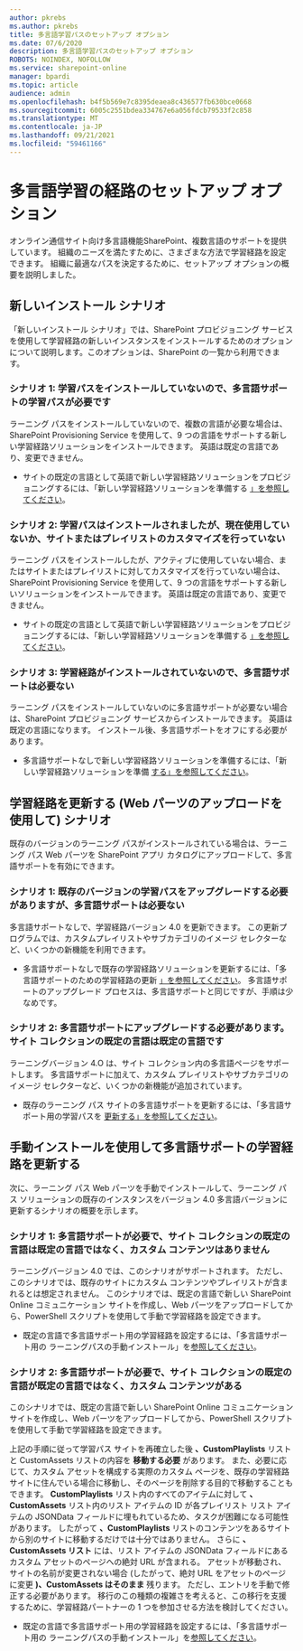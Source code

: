 ```yaml
---
author: pkrebs
ms.author: pkrebs
title: 多言語学習パスのセットアップ オプション
ms.date: 07/6/2020
description: 多言語学習パスのセットアップ オプション
ROBOTS: NOINDEX, NOFOLLOW
ms.service: sharepoint-online
manager: bpardi
ms.topic: article
audience: admin
ms.openlocfilehash: b4f5b569e7c8395deaea8c436577fb630bce0668
ms.sourcegitcommit: 6005c2551bdea334767e6a056fdcb79533f2c858
ms.translationtype: MT
ms.contentlocale: ja-JP
ms.lasthandoff: 09/21/2021
ms.locfileid: "59461166"
---
```

# <a name="setup-options-for-pathways-for-multilingual-learning"></a>多言語学習の経路のセットアップ オプション
オンライン通信サイト向け多言語機能SharePoint、複数言語のサポートを提供しています。 組織のニーズを満たすために、さまざまな方法で学習経路を設定できます。 組織に最適なパスを決定するために、セットアップ オプションの概要を説明しました。 

## <a name="new-install-scenarios"></a>新しいインストール シナリオ
「新しいインストール シナリオ」では、SharePoint プロビジョニング サービスを使用して学習経路の新しいインスタンスをインストールするためのオプションについて説明します。このオプションは、SharePoint の一覧から利用できます。

### <a name="scenario-1-we-have-not-installed-learning-pathways-and-need-learning-pathways-multilingual-support"></a>シナリオ 1: 学習パスをインストールしていないので、多言語サポートの学習パスが必要です 
ラーニング パスをインストールしていないので、複数の言語が必要な場合は、SharePoint Provisioning Service を使用して、9 つの言語をサポートする新しい学習経路ソリューションをインストールできます。 英語は既定の言語であり、変更できません。 
- サイトの既定の言語として英語で新しい学習経路ソリューションをプロビジョニングするには、「新しい学習経路ソリューションを準備する [」を参照してください](custom_provision_ml.md)。

### <a name="scenario-2-we-installed-learning-pathways-but-arent-currently-using-it-andor-havent-made-any-customization-to-the-site-or-playlists"></a>シナリオ 2: 学習パスはインストールされましたが、現在使用していないか、サイトまたはプレイリストのカスタマイズを行っていない 
ラーニング パスをインストールしたが、アクティブに使用していない場合、またはサイトまたはプレイリストに対してカスタマイズを行っていない場合は、SharePoint Provisioning Service を使用して、9 つの言語をサポートする新しいソリューションをインストールできます。 英語は既定の言語であり、変更できません。 
- サイトの既定の言語として英語で新しい学習経路ソリューションをプロビジョニングするには、「新しい学習経路ソリューションを準備する [」を参照してください](custom_provision_ml.md)。

### <a name="scenario-3-we-havent-installed-learning-pathways-and-dont-need-multilingual-support"></a>シナリオ 3: 学習経路がインストールされていないので、多言語サポートは必要ない 
ラーニング パスをインストールしていないのに多言語サポートが必要ない場合は、SharePoint プロビジョニング サービスからインストールできます。 英語は既定の言語になります。 インストール後、多言語サポートをオフにする必要があります。 
- 多言語サポートなしで新しい学習経路ソリューションを準備するには、「新しい学習経路ソリューションを準備 [する」を参照してください](custom_provision_ml.md)。

## <a name="update-learning-pathways-with-a-web-part-upload-scenarios"></a>学習経路を更新する (Web パーツのアップロードを使用して) シナリオ
既存のバージョンのラーニング パスがインストールされている場合は、ラーニング パス Web パーツを SharePoint アプリ カタログにアップロードして、多言語サポートを有効にできます。 

### <a name="scenario-1-we-need-to-upgrade-an-existing-version-of-learning-pathways-but-dont-need-multilingual-support"></a>シナリオ 1: 既存のバージョンの学習パスをアップグレードする必要がありますが、多言語サポートは必要ない
多言語サポートなしで、学習経路バージョン 4.0 を更新できます。 この更新プログラムでは、カスタムプレイリストやサブカテゴリのイメージ セレクターなど、いくつかの新機能を利用できます。 

- 多言語サポートなしで既存の学習経路ソリューションを更新するには、「多言語サポートのための学習経路の更新 [」を参照してください](custom_update_ml.md)。 多言語サポートのアップグレード プロセスは、多言語サポートと同じですが、手順は少なめです。 

### <a name="scenario-2-we-need-to-upgrade-to-multilingual-support-and-the-default-language-of-the-site-collection-is-our-default-language"></a>シナリオ 2: 多言語サポートにアップグレードする必要があります。サイト コレクションの既定の言語は既定の言語です
ラーニングバージョン 4.O は、サイト コレクション内の多言語ページをサポートします。 多言語サポートに加えて、カスタム プレイリストやサブカテゴリのイメージ セレクターなど、いくつかの新機能が追加されています。 
- 既存のラーニング パス サイトの多言語サポートを更新するには、「多言語サポート用の学習パスを [更新する」を参照してください](custom_update_ml.md)。 

## <a name="update-learning-pathways-for-multilingual-support-with-manual-install"></a>手動インストールを使用して多言語サポートの学習経路を更新する 
次に、ラーニング パス Web パーツを手動でインストールして、ラーニング パス ソリューションの既存のインスタンスをバージョン 4.0 多言語バージョンに更新するシナリオの概要を示します。 

### <a name="scenario-1-we-need-multilingual-support-and-the-default-language-of-the-site-collection-is-not-our-default-language--no-custom-content"></a>シナリオ 1: 多言語サポートが必要で、サイト コレクションの既定の言語は既定の言語ではなく、カスタム コンテンツはありません 
ラーニングバージョン 4.0 では、このシナリオがサポートされます。 ただし、このシナリオでは、既存のサイトにカスタム コンテンツやプレイリストが含まれるとは想定されません。 このシナリオでは、既定の言語で新しい SharePoint Online コミュニケーション サイトを作成し、Web パーツをアップロードしてから、PowerShell スクリプトを使用して手動で学習経路を設定できます。 
- 既定の言語で多言語サポート用の学習経路を設定するには、「多言語サポート用の ラーニングパスの手動インストール」を[参照してください](custom_manualsetup_ml.md)。

### <a name="scenario-2-we-need-multilingual-support-and-the-default-language-of-the-site-collection-is-not-our-default-language--plus-we-have-custom-content"></a>シナリオ 2: 多言語サポートが必要で、サイト コレクションの既定の言語が既定の言語ではなく、カスタム コンテンツがある 
このシナリオでは、既定の言語で新しい SharePoint Online コミュニケーション サイトを作成し、Web パーツをアップロードしてから、PowerShell スクリプトを使用して手動で学習経路を設定できます。 

上記の手順に従って学習パス サイトを再確立した後 **、CustomPlaylists** リストと CustomAssets リストの内容を **移動する必要** があります。 また、必要に応じて、カスタム アセットを構成する実際のカスタム ページを、既存の学習経路サイトに住んでいる場合に移動し、そのページを削除する目的で移動することもできます。 **CustomPlaylists** リスト内のすべてのアイテムに対して **、CustomAssets** リスト内のリスト アイテムの ID が各プレイリスト リスト アイテムの JSONData フィールドに埋もれているため、タスクが困難になる可能性があります。 したがって **、CustomPlaylists** リストのコンテンツをあるサイトから別のサイトに移動するだけでは十分ではありません。 さらに **、CustomAssets リスト** には、リスト アイテムの JSONData フィールドにあるカスタム アセットのページへの絶対 URL が含まれる。 アセットが移動され、サイトの名前が変更されない場合 (したがって、絶対 URL をアセットのページに変更 **)、CustomAssets はそのまま** 残ります。 ただし、エントリを手動で修正する必要があります。 移行のこの種類の複雑さを考えると、この移行を支援するために、学習経路パートナーの 1 つを参加させる方法を検討してください。
- 既定の言語で多言語サポート用の学習経路を設定するには、「多言語サポート用の ラーニングパスの手動インストール」を[参照してください](custom_manualsetup_ml.md)。


